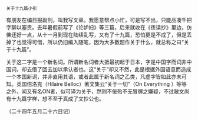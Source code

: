     关于十九篇小引 

   有朋友在编日报副刊，叫我写文章。我愿意帮点小忙，可是写不出，只能品凑千把字聊以塞责。去年暑假前写了《论妒妇》等三篇，后来就收在《夜读抄》里边，仿佛还好一点，从十一月到现在陆续乱写，又有了十九篇，恐怕更是不成了，但是丢掉了也觉得可惜，所以仍旧编入随笔，因为大多数题作关于什么，就总称之曰“关于十九篇”。

   关于这二字是一个新名词。所谓新名词者大抵最初起于日本，字是中国字而词非中国词，却去借了回去加以承认者也。这“关于”却又不然，此是根据外国语意而造成一个本国新词，并非直用其语，或者此属于新名词之乙类，凡虚字皆如此亦未可知。英国倍洛克（Hilaire Belloc）著文集云“关于一切”（On Everything ）等等之外，闻又有名ON者，似可译为关于，然则不佞殆不无冒牌之嫌疑，不过敝文尚有十九篇字样，想不至于真成了文抄公也。

   （二十四年五月二十六日记）


